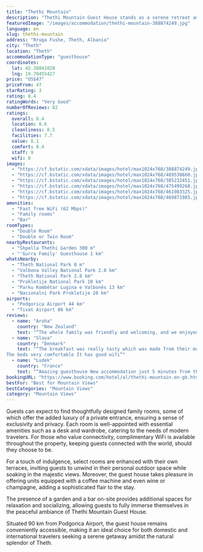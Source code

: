 ```yaml
---
title: "Thethi Mountain"
description: "Thethi Mountain Guest House stands as a serene retreat amidst the breathtaking landscapes of Theth, offering guests a unique blend of natural beauty and comfort."
featuredImage: "/images/accommodation/thethi-mountain-388874249.jpg"
language: en
slug: thethi-mountain
address: "Rruga Fushe, Theth, Albania"
city: "Theth"
location: "Theth"
accommodationType: "guesthouse"
coordinates:
  lat: 42.38842028
  lng: 19.78455427
price: "US$47"
priceFrom: 47
starRating: 3
rating: 8.4
ratingWords: "Very Good"
numberOfReviews: 82
ratings:
  overall: 8.4
  location: 8.6
  cleanliness: 8.5
  facilities: 7.7
  value: 8.1
  comfort: 8.4
  staff: 9
  wifi: 0
images:
  - "https://cf.bstatic.com/xdata/images/hotel/max1024x768/388874249.jpg?k=b72b00ef4820de26528c86b986b175792ffa918a1e541997838647d911f89ea3&o=&hp=1"
  - "https://cf.bstatic.com/xdata/images/hotel/max1024x768/489538660.jpg?k=588495c60d3ab926a7058839be73900c8df7590e54e098d229e93d0629c36878&o=&hp=1"
  - "https://cf.bstatic.com/xdata/images/hotel/max1024x768/385232451.jpg?k=a4682797ddbdb790ce0f9d39ae6458ade4a403c09e3268ea8e9a183f55fc38ac&o=&hp=1"
  - "https://cf.bstatic.com/xdata/images/hotel/max1024x768/475499268.jpg?k=063dee8338a4b528f2dba1c880c9e3a29f036554b4a302449be8f8b30b27c445&o=&hp=1"
  - "https://cf.bstatic.com/xdata/images/hotel/max1024x768/461983325.jpg?k=ef94ae2aa5b547f950a1448e8f9d7146c5ca7ad13ec9f4b54fb656a3aefcb014&o=&hp=1"
  - "https://cf.bstatic.com/xdata/images/hotel/max1024x768/469871985.jpg?k=f16bba121d7ee796cc0d6b59aaeff612352210d824d07da623b343bc2f1c92a1&o=&hp=1"
amenities:
  - "Fast free WiFi (62 Mbps)"
  - "Family rooms"
  - "Bar"
roomTypes:
  - "Double Room"
  - "Double or Twin Room"
nearbyRestaurants:
  - "Shpella Thethi Garden 300 m"
  - "'Gurra Family' Guesthouse 1 km"
whatsNearby:
  - "Theth National Park 0 m"
  - "Valbona Valley National Park 2.8 km"
  - "Theth National Park 2.8 km"
  - "Prokletije National Park 10 km"
  - "Parku Kombëtar Lugina e Valbonës 13 km"
  - "Nacionalni Park Prokletije 20 km"
airports:
  - "Podgorica Airport 44 km"
  - "Tivat Airport 86 km"
reviews:
  - name: "Aroha"
    country: "New Zealand"
    text: "“The whole family was friendly and welcoming, and we enjoyed the home cooked breakfast and dinner at an extra cost. The accomodation is a short walk from the main shops, but this was a good area to stay to get an insight into local life. Room was...”"
  - name: "Slava"
    country: "Denmark"
    text: "“The breakfast was really tasty which was made from their mother everything was done at home
The beds very comfortable It has good wifi”"
  - name: "Ludek"
    country: "France"
    text: "“Amazing guesthouse New accommodation just 5 minutes from the church Great hospitality”"
bookingURL: "https://www.booking.com/hotel/al/thethi-mountain.en-gb.html?aid=8035640"
bestFor: "Best for Mountain Views"
bestCategories: "Mountain Views"
category: "Mountain Views"
---
```


Guests can expect to find thoughtfully designed family rooms, some of which offer the added luxury of a private entrance, ensuring a sense of exclusivity and privacy. Each room is well-appointed with essential amenities such as a desk and wardrobe, catering to the needs of modern travelers. For those who value connectivity, complimentary WiFi is available throughout the property, keeping guests connected with the world, should they choose to be.

For a touch of indulgence, select rooms are enhanced with their own terraces, inviting guests to unwind in their personal outdoor space while soaking in the majestic views. Moreover, the guest house takes pleasure in offering units equipped with a coffee machine and even wine or champagne, adding a sophisticated flair to the stay.

The presence of a garden and a bar on-site provides additional spaces for relaxation and socializing, allowing guests to fully immerse themselves in the peaceful ambiance of Thethi Mountain Guest House.

Situated 90 km from Podgorica Airport, the guest house remains conveniently accessible, making it an ideal choice for both domestic and international travelers seeking a serene getaway amidst the natural splendor of Theth.